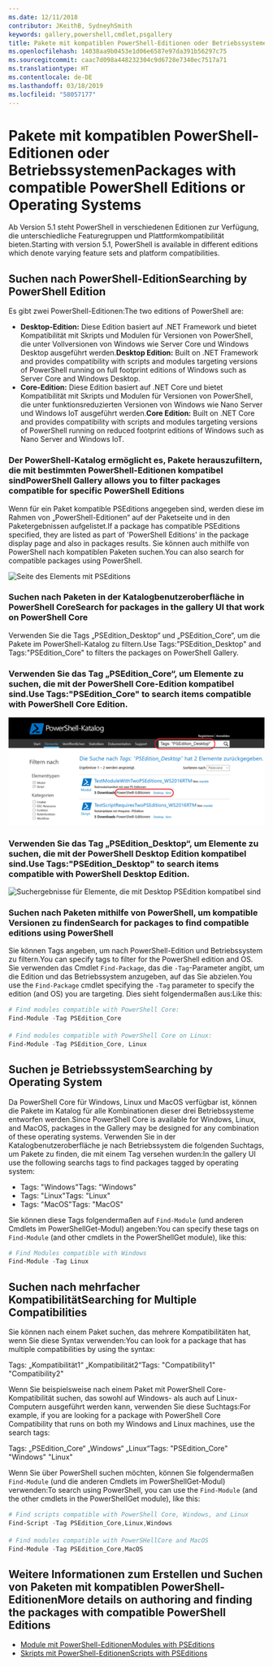 ```yaml
---
ms.date: 12/11/2018
contributor: JKeithB, SydneyhSmith
keywords: gallery,powershell,cmdlet,psgallery
title: Pakete mit kompatiblen PowerShell-Editionen oder Betriebssystemen
ms.openlocfilehash: 14038aa9b0453e1d06e6587e97da391b56297c75
ms.sourcegitcommit: caac7d098a448232304c9d6728e7340ec7517a71
ms.translationtype: HT
ms.contentlocale: de-DE
ms.lasthandoff: 03/18/2019
ms.locfileid: "58057177"
---
```

# <a name="packages-with-compatible-powershell-editions-or-operating-systems"></a><span data-ttu-id="e56e2-103">Pakete mit kompatiblen PowerShell-Editionen oder Betriebssystemen</span><span class="sxs-lookup"><span data-stu-id="e56e2-103">Packages with compatible PowerShell Editions or Operating Systems</span></span>

<span data-ttu-id="e56e2-104">Ab Version 5.1 steht PowerShell in verschiedenen Editionen zur Verfügung, die unterschiedliche Featuregruppen und Plattformkompatibilität bieten.</span><span class="sxs-lookup"><span data-stu-id="e56e2-104">Starting with version 5.1, PowerShell is available in different editions which denote varying feature sets and platform compatibilities.</span></span>

## <a name="searching-by-powershell-edition"></a><span data-ttu-id="e56e2-105">Suchen nach PowerShell-Edition</span><span class="sxs-lookup"><span data-stu-id="e56e2-105">Searching by PowerShell Edition</span></span>

<span data-ttu-id="e56e2-106">Es gibt zwei PowerShell-Editionen:</span><span class="sxs-lookup"><span data-stu-id="e56e2-106">The two editions of PowerShell are:</span></span>
- <span data-ttu-id="e56e2-107">**Desktop-Edition:** Diese Edition basiert auf .NET Framework und bietet Kompatibilität mit Skripts und Modulen für Versionen von PowerShell, die unter Vollversionen von Windows wie Server Core und Windows Desktop ausgeführt werden.</span><span class="sxs-lookup"><span data-stu-id="e56e2-107">**Desktop Edition:** Built on .NET Framework and provides compatibility with scripts and modules targeting versions of PowerShell running on full footprint editions of Windows such as Server Core and Windows Desktop.</span></span>
- <span data-ttu-id="e56e2-108">**Core-Edition:** Diese Edition basiert auf .NET Core und bietet Kompatibilität mit Skripts und Modulen für Versionen von PowerShell, die unter funktionsreduzierten Versionen von Windows wie Nano Server und Windows IoT ausgeführt werden.</span><span class="sxs-lookup"><span data-stu-id="e56e2-108">**Core Edition:** Built on .NET Core and provides compatibility with scripts and modules targeting versions of PowerShell running on reduced footprint editions of Windows such as Nano Server and Windows IoT.</span></span>

### <a name="powershell-gallery-allows-you-to-filter-packages-compatible-for-specific-powershell-editions"></a><span data-ttu-id="e56e2-109">Der PowerShell-Katalog ermöglicht es, Pakete herauszufiltern, die mit bestimmten PowerShell-Editionen kompatibel sind</span><span class="sxs-lookup"><span data-stu-id="e56e2-109">PowerShell Gallery allows you to filter packages compatible for specific PowerShell Editions</span></span>

<span data-ttu-id="e56e2-110">Wenn für ein Paket kompatible PSEditions angegeben sind, werden diese im Rahmen von „PowerShell-Editionen“ auf der Paketseite und in den Paketergebnissen aufgelistet.</span><span class="sxs-lookup"><span data-stu-id="e56e2-110">If a package has compatible PSEditions specified, they are listed as part of 'PowerShell Editions' in the package display page and also in packages results.</span></span>
<span data-ttu-id="e56e2-111">Sie können auch mithilfe von PowerShell nach kompatiblen Paketen suchen.</span><span class="sxs-lookup"><span data-stu-id="e56e2-111">You can also search for compatible packages using PowerShell.</span></span>

![Seite des Elements mit PSEditions](../../Images/packagedisplaypagewithpseditions.PNG)

### <a name="search-for-packages-in-the-gallery-ui-that-work-on-powershell-core"></a><span data-ttu-id="e56e2-113">Suchen nach Paketen in der Katalogbenutzeroberfläche in PowerShell Core</span><span class="sxs-lookup"><span data-stu-id="e56e2-113">Search for packages in the gallery UI that work on PowerShell Core</span></span>

<span data-ttu-id="e56e2-114">Verwenden Sie die Tags „PSEdition_Desktop“ und „PSEdition_Core“, um die Pakete im PowerShell-Katalog zu filtern.</span><span class="sxs-lookup"><span data-stu-id="e56e2-114">Use Tags:"PSEdition_Desktop" and Tags:"PSEdition_Core" to filters the packages on PowerShell Gallery.</span></span>

### <a name="use-tagspseditioncore-to-search-items-compatible-with-powershell-core-edition"></a><span data-ttu-id="e56e2-115">Verwenden Sie das Tag „PSEdition_Core“, um Elemente zu suchen, die mit der PowerShell Core-Edition kompatibel sind.</span><span class="sxs-lookup"><span data-stu-id="e56e2-115">Use Tags:"PSEdition_Core" to search items compatible with PowerShell Core Edition.</span></span>

![Suchergebnisse für Elemente, die mit Core PSEdition kompatibel sind](../../Images/searchresultswithpseditions.PNG)

### <a name="use-tagspseditiondesktop-to-search-items-compatible-with-powershell-desktop-edition"></a><span data-ttu-id="e56e2-117">Verwenden Sie das Tag „PSEdition_Desktop“, um Elemente zu suchen, die mit der PowerShell Desktop Edition kompatibel sind.</span><span class="sxs-lookup"><span data-stu-id="e56e2-117">Use Tags:"PSEdition_Desktop" to search items compatible with PowerShell Desktop Edition.</span></span>

![Suchergebnisse für Elemente, die mit Desktop PSEdition kompatibel sind](../../Images/searchresultswithpseditionsdesktop.PNG)

### <a name="search-for-packages-to-find-compatible-editions-using-powershell"></a><span data-ttu-id="e56e2-119">Suchen nach Paketen mithilfe von PowerShell, um kompatible Versionen zu finden</span><span class="sxs-lookup"><span data-stu-id="e56e2-119">Search for packages to find compatible editions using PowerShell</span></span>
<span data-ttu-id="e56e2-120">Sie können Tags angeben, um nach PowerShell-Edition und Betriebssystem zu filtern.</span><span class="sxs-lookup"><span data-stu-id="e56e2-120">You can specify tags to filter for the PowerShell edition and OS.</span></span>
<span data-ttu-id="e56e2-121">Sie verwenden das Cmdlet `Find-Package`, das die `-Tag`-Parameter angibt, um die Edition und das Betriebssystem anzugeben, auf das Sie abzielen.</span><span class="sxs-lookup"><span data-stu-id="e56e2-121">You use the `Find-Package` cmdlet specifying the `-Tag` parameter to specify the edition (and OS) you are targeting.</span></span>
<span data-ttu-id="e56e2-122">Dies sieht folgendermaßen aus:</span><span class="sxs-lookup"><span data-stu-id="e56e2-122">Like this:</span></span>

```powershell
# Find modules compatible with PowerShell Core:
Find-Module -Tag PSEdition_Core

# Find modules compatible with PowerShell Core on Linux:
Find-Module -Tag PSEdition_Core, Linux
```

## <a name="searching-by-operating-system"></a><span data-ttu-id="e56e2-123">Suchen je Betriebssystem</span><span class="sxs-lookup"><span data-stu-id="e56e2-123">Searching by Operating System</span></span>

<span data-ttu-id="e56e2-124">Da PowerShell Core für Windows, Linux und MacOS verfügbar ist, können die Pakete im Katalog für alle Kombinationen dieser drei Betriebssysteme entworfen werden.</span><span class="sxs-lookup"><span data-stu-id="e56e2-124">Since PowerShell Core is available for Windows, Linux, and MacOS, packages in the Gallery may be designed for any combination of these operating systems.</span></span> <span data-ttu-id="e56e2-125">Verwenden Sie in der Katalogbenutzeroberfläche je nach Betriebssystem die folgenden Suchtags, um Pakete zu finden, die mit einem Tag versehen wurden:</span><span class="sxs-lookup"><span data-stu-id="e56e2-125">In the gallery UI use the following searchs tags to find packages tagged by operating system:</span></span>

- <span data-ttu-id="e56e2-126">Tags: "Windows"</span><span class="sxs-lookup"><span data-stu-id="e56e2-126">Tags: "Windows"</span></span>
- <span data-ttu-id="e56e2-127">Tags: "Linux"</span><span class="sxs-lookup"><span data-stu-id="e56e2-127">Tags: "Linux"</span></span>
- <span data-ttu-id="e56e2-128">Tags: "MacOS"</span><span class="sxs-lookup"><span data-stu-id="e56e2-128">Tags: "MacOS"</span></span>

<span data-ttu-id="e56e2-129">Sie können diese Tags folgendermaßen auf `Find-Module` (und anderen Cmdlets im PowerShellGet-Modul) angeben:</span><span class="sxs-lookup"><span data-stu-id="e56e2-129">You can specify these tags on `Find-Module` (and other cmdlets in the PowerShellGet module), like this:</span></span>

```powershell
# Find Modules compatible with Windows
Find-Module -Tag Linux
```

## <a name="searching-for-multiple-compatibilities"></a><span data-ttu-id="e56e2-130">Suchen nach mehrfacher Kompatibilität</span><span class="sxs-lookup"><span data-stu-id="e56e2-130">Searching for Multiple Compatibilities</span></span>

<span data-ttu-id="e56e2-131">Sie können nach einem Paket suchen, das mehrere Kompatibilitäten hat, wenn Sie diese Syntax verwenden:</span><span class="sxs-lookup"><span data-stu-id="e56e2-131">You can look for a package that has multiple compatibilities by using the syntax:</span></span>

<span data-ttu-id="e56e2-132">Tags: „Kompatibilität1“ „Kompatibilität2“</span><span class="sxs-lookup"><span data-stu-id="e56e2-132">Tags: "Compatibility1" "Compatibility2"</span></span>

<span data-ttu-id="e56e2-133">Wenn Sie beispielsweise nach einem Paket mit PowerShell Core-Kompatibilität suchen, das sowohl auf Windows- als auch auf Linux-Computern ausgeführt werden kann, verwenden Sie diese Suchtags:</span><span class="sxs-lookup"><span data-stu-id="e56e2-133">For example, if you are looking for a package with PowerShell Core Compatibility that runs on both my Windows and Linux machines, use the search tags:</span></span>

<span data-ttu-id="e56e2-134">Tags: „PSEdition_Core“ „Windows“ „Linux“</span><span class="sxs-lookup"><span data-stu-id="e56e2-134">Tags: "PSEdition_Core" "Windows" "Linux"</span></span>

<span data-ttu-id="e56e2-135">Wenn Sie über PowerShell suchen möchten, können Sie folgendermaßen `Find-Module` (und die anderen Cmdlets im PowerShellGet-Modul) verwenden:</span><span class="sxs-lookup"><span data-stu-id="e56e2-135">To search using PowerShell, you can use the `Find-Module` (and the other cmdlets in the PowerShellGet module), like this:</span></span>

```powershell
# Find scripts compatible with PowerShell Core, Windows, and Linux
Find-Script -Tag PSEdition_Core,Linux,Windows

# Find modules compatible with PowerSHellCore and MacOS
Find-Module -Tag PSEdition_Core,MacOS
```

## <a name="more-details-on-authoring-and-finding-the-packages-with-compatible-powershell-editions"></a><span data-ttu-id="e56e2-136">Weitere Informationen zum Erstellen und Suchen von Paketen mit kompatiblen PowerShell-Editionen</span><span class="sxs-lookup"><span data-stu-id="e56e2-136">More details on authoring and finding the packages with compatible PowerShell Editions</span></span>

- [<span data-ttu-id="e56e2-137">Module mit PowerShell-Editionen</span><span class="sxs-lookup"><span data-stu-id="e56e2-137">Modules with PSEditions</span></span>](../../concepts/module-psedition-support.md)
- [<span data-ttu-id="e56e2-138">Skripts mit PowerShell-Editionen</span><span class="sxs-lookup"><span data-stu-id="e56e2-138">Scripts with PSEditions</span></span>](../../concepts/script-psedition-support.md)
